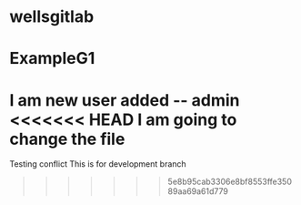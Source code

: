 # wellsgitlab
# ExampleG1
I am new user added -- admin
<<<<<<< HEAD
I am going to change the file
=======
Testing conflict
This is for development branch


>>>>>>> 5e8b95cab3306e8bf8553ffe35089aa69a61d779

